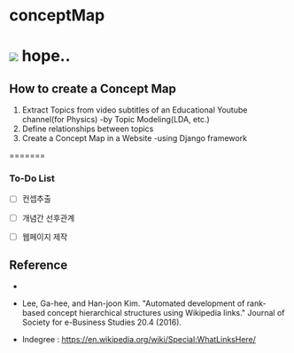 # conceptMap

![][1]
hope.. 
=======
## How to create a Concept Map
1. Extract Topics from video subtitles of an Educational Youtube channel(for Physics) -by Topic Modeling(LDA, etc.)
2. Define relationships between topics 
3. Create a Concept Map in a Website -using Django framework 


=======
### To-Do List
- [ ] 컨셉추출
- [ ] 개념간 선후관계
- [ ] 웹페이지 제작


## Reference
- 
- Lee, Ga-hee, and Han-joon Kim. "Automated development of rank-based concept hierarchical structures using Wikipedia links." Journal of Society for e-Business Studies 20.4 (2016). 
- Indegree : https://en.wikipedia.org/wiki/Special:WhatLinksHere/


  [1]: https://github.com/eliceio/conceptMap/exam.png
